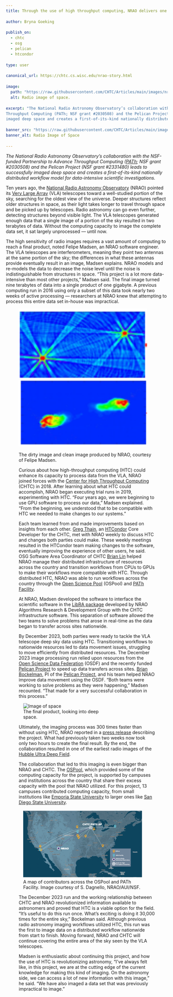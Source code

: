 ```yaml
---
title: Through the use of high throughput computing, NRAO delivers one of the deepest radio images of space

author: Bryna Goeking

publish_on:
  - chtc
  - osg
  - pelican
  - htcondor
  
type: user

canonical_url: https://chtc.cs.wisc.edu/nrao-story.html

image:
  path: "https://raw.githubusercontent.com/CHTC/Articles/main/images/nrao-vla.png"
  alt: Radio image of space.
  
excerpt: "The National Radio Astronomy Observatory’s collaboration with the NSF-funded Partnership to Advance 
Throughput Computing (PATh; NSF grant #2030508) and the Pelican Project (NSF grant #2331480) leads to successfully
imaged deep space and creates a first-of-its-kind nationally distributed workflow model for data-intensive scientific investigations."

banner_src: "https://raw.githubusercontent.com/CHTC/Articles/main/images/nrao-vla.png"
banner_alt: Radio Image of Space

---
```


*The National Radio Astronomy Observatory’s collaboration with the NSF-funded Partnership to Advance Throughput Computing ([PATh](https://path-cc.io/); NSF grant #2030508) and the Pelican Project (NSF grant #2331480)  leads to successfully imaged deep 
space and creates a first-of-its-kind nationally distributed workflow model for data-intensive scientific investigations.*

Ten years ago, the [National Radio Astronomy Observatory](https://public.nrao.edu/) (NRAO) pointed its [Very Large Array](https://public.nrao.edu/telescopes/vla/) (VLA) telescopes toward a well-studied portion of the sky, searching for the oldest
view of the universe. Deeper structures reflect older structures in space, as their light takes longer to travel through space 
and be picked up by telescopes. Radio astronomy can go even further, detecting structures beyond visible light. The VLA 
telescopes generated enough data that a single image of a portion of the sky resulted in two terabytes of data. Without the 
computing capacity to image the complete data set, it sat largely unprocessed — until now.  

The high sensitivity of radio images requires a vast amount of computing to reach a final product, noted Felipe Madsen, an 
NRAO software engineer. The VLA telescopes are interferometers, meaning they point two antennas at the same portion of the 
sky; the differences in what these antennas provide eventually result in an image, Madsen explains. NRAO models and re-models 
the data to decrease the noise level until the noise is indistinguishable from structures in space. “This project is a lot 
more data-intensive than most other projects,” Madsen said. The final image turned nine terabytes of data into a single 
product of one gigabyte. A previous computing run in 2016 using only a subset of this data took nearly two weeks of active 
processing — researchers at NRAO knew that attempting to process this entire data set in-house was impractical.

  <figure>
<p float="left">
  <img src="https://raw.githubusercontent.com/CHTC/Articles/main/images/nrao-dirty-image.png" alt="Unprocessed radio image, blue background with red spots." width="400" />
  <img src="https://raw.githubusercontent.com/CHTC/Articles/main/images/nrao-clean-image.png" alt="Processed radio image, blue background with red spots." width="400" /> 
  <figcaption class="figure-caption">The dirty image and clean image produced by NRAO, courtesy of Felipe Madsen.<br/></figcaption>

Curious about how high-throughput computing (HTC) could enhance its capacity to process data from the VLA, 
NRAO joined forces with the [Center for High Throughput Computing](https://chtc.cs.wisc.edu/) (CHTC) in 2018. 
After learning about what HTC could accomplish, NRAO began executing trial runs in 2019, experimenting with HTC. 
“Four years ago, we were beginning to use GPU software to process our data,” Madsen explained. “From the beginning, 
we understood that to be compatible with HTC we needed to make changes to our systems.”

Each team learned from and made improvements based on insights from each other. [Greg Thain](https://www.cs.wisc.edu/staff/thain-gregory/), an [HTCondor](https://htcondor.org/) Core Developer for the CHTC, met with NRAO weekly to discuss HTC and changes both
parties could make. These weekly meetings resulted in the HTCondor team making changes to the software, eventually 
improving the experience of other users, he said. OSG Software Area Coordinator of CHTC [Brian Lin](https://www.cs.wisc.edu/staff/lin-brian/) helped NRAO manage their distributed infrastructure of resources across the country and transition workflows 
from CPUs to GPUs to make their workflows more compatible with HTC. Through distributed HTC, NRAO was able to run 
workflows across the country through the [Open Science Pool](https://osg-htc.org/services/open_science_pool.html) 
(OSPool) and [PATh Facility](https://path-cc.io/facility/).

At NRAO, Madsen developed the software to interface the scientific software in the [LibRA package](https://github.com/ardg-nrao/libra) developed by NRAO Algorithms Research & Development Group with the CHTC infrastructure software. This separation of 
software allowed the two teams to solve problems that arose in real-time as the data began to transfer across sites nationwide.
  
By December 2023, both parties were ready to tackle the VLA telescope deep sky data using HTC. Transitioning workflows
to nationwide resources led to data movement issues, struggling to move efficiently from distributed resources. The 
December 2023 image processing run relied upon resources from the [Open Science Data Federation](https://osg-htc.org/services/osdf.html) (OSDF) and the recently funded [Pelican Project](https://chtc.cs.wisc.edu/the-pelican-project.html) to speed up data
transfers across sites. [Brian Bockelman](https://morgridge.org/profile/brian-bockelman/), PI of the [Pelican Project](https://pelicanplatform.org/), and his team helped NRAO improve data movement using the OSDF. “Both teams were 
working to solve problems as they were happening,” Madsen recounted. “That made for a very successful collaboration in this process.”

 <figure class="figure float-end" style="margin-left: 1em; width: 250px;">
  <img src="https://raw.githubusercontent.com/CHTC/Articles/main/images/nrao-vla.png" class="figure-img img-fluid rounded" alt="Image of space" width="250px">
  <figcaption class="figure-caption">The final product, looking into deep space.<br/></figcaption>
</figure>

Ultimately, the imaging process was 300 times faster than without using HTC, NRAO reported in 
a [press release](https://public.nrao.edu/news/astronomers-study-the-universe-300-times-faster/) describing 
the project. What had previously taken two weeks now took only two hours to create the final result. By 
the end, the collaboration resulted in one of the earliest radio images of the [Hubble Ultra Deep Field](https://esahubble.org/images/heic0611b/).

The collaboration that led to this imaging is even bigger than NRAO and CHTC. The [OSPool](https://osg-htc.org/services/open_science_pool.html), which provided some of the computing capacity for the project, 
is supported by campuses and institutions across the country that share their excess capacity with the pool 
that NRAO utilized. For this project, 13 campuses contributed computing capacity, from small institutions 
like [Emporia State University](https://www.emporia.edu/) to larger ones like [San Diego State University](https://www.sdsu.edu/).

  <figure class="figure float-end" style="margin-left: 1em;">
  <img src='https://raw.githubusercontent.com/CHTC/Articles/main/images/nrao_chtc_collab_map.jpeg' class="figure-img img-fluid rounded" alt="Map of United States, line connecting 13 locations involved in data processing.">
  <figcaption class="figure-caption">A map of contributors across the OSPool and PATh Facility. Image courtesy of S. Dagnello, NRAO/AUI/NSF.<br/></figcaption>
</figure>

The December 2023 run and the working relationship between CHTC and NRAO revolutionized information available to astronomers and proved that HTC is a viable option for the field. “It’s useful to do this run once. What’s exciting is doing it 
30,000 times for the entire sky,” Bockelman said. Although previous radio astronomy 
imaging workflows utilized HTC, this run was the first to image data on a distributed workflow nationwide from 
start to finish. Moving forward, NRAO and CHTC will 
continue covering the entire area of the sky seen by the VLA telescopes.

Madsen is enthusiastic about continuing this project, and how the use of HTC is revolutionizing astronomy, “I’ve always felt 
like, in this project, we are at the cutting edge of the current knowledge for making this kind of imaging. 
On the astronomy side, we can access a lot of new information with this image,” he said. “We have also imaged a data set that was previously impractical to image.”
